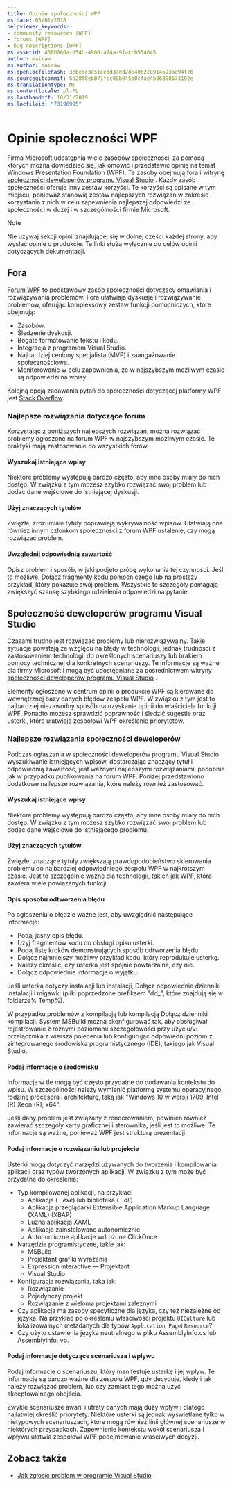 ```yaml
---
title: Opinie społeczności WPF
ms.date: 03/01/2018
helpviewer_keywords:
- community resources [WPF]
- forums [WPF]
- bug descriptions [WPF]
ms.assetid: 468b060a-d54b-4900-a74a-9faccb554045
author: mairaw
ms.author: mairaw
ms.openlocfilehash: 3ebeae3e51cedd3add2de4062c8914693ac94f7b
ms.sourcegitcommit: 5a28f8eb071fcc09b045b0c4ae4b96898673192e
ms.translationtype: MT
ms.contentlocale: pl-PL
ms.lasthandoff: 10/31/2019
ms.locfileid: "73196995"
---
```

# <a name="wpf-community-feedback"></a>Opinie społeczności WPF

Firma Microsoft udostępnia wiele zasobów społeczności, za pomocą których można dowiedzieć się, jak omówić i przedstawić opinię na temat Windows Presentation Foundation (WPF). Te zasoby obejmują fora i witrynę [społeczności deweloperów programu Visual Studio](https://developercommunity.visualstudio.com/) . Każdy zasób społeczności oferuje inny zestaw korzyści. Te korzyści są opisane w tym miejscu, ponieważ stanowią zestaw najlepszych rozwiązań w zakresie korzystania z nich w celu zapewnienia najlepszej odpowiedzi ze społeczności w dużej i w szczególności firmie Microsoft.

> [!NOTE]
> Nie używaj sekcji opinii znajdującej się w dolnej części każdej strony, aby wysłać opinie o produkcie. Te linki służą wyłącznie do celów opinii dotyczących dokumentacji.

## <a name="forums"></a>Fora

[Forum WPF](https://social.msdn.microsoft.com/Forums/vstudio/home?forum=wpf) to podstawowy zasób społeczności dotyczący omawiania i rozwiązywania problemów. Fora ułatwiają dyskusję i rozwiązywanie problemów, oferując kompleksowy zestaw funkcji pomocniczych, które obejmują:

- Zasobów.
- Śledzenie dyskusji.
- Bogate formatowanie tekstu i kodu.
- Integracja z programem Visual Studio.
- Najbardziej ceniony specjalista (MVP) i zaangażowanie społecznościowe.
- Monitorowanie w celu zapewnienia, że w najszybszym możliwym czasie są odpowiedzi na wpisy.

Kolejną opcją zadawania pytań do społeczności dotyczącej platformy WPF jest [Stack Overflow](https://stackoverflow.com/questions/tagged/wpf).

### <a name="forum-best-practices"></a>Najlepsze rozwiązania dotyczące forum

Korzystając z poniższych najlepszych rozwiązań, można rozwiązać problemy ogłoszone na forum WPF w najszybszym możliwym czasie. Te praktyki mają zastosowanie do wszystkich forów.

#### <a name="search-existing-posts"></a>Wyszukaj istniejące wpisy

Niektóre problemy występują bardzo często, aby inne osoby miały do nich dostęp. W związku z tym możesz szybko rozwiązać swój problem lub dodać dane wejściowe do istniejącej dyskusji.

#### <a name="use-meaningful-titles"></a>Użyj znaczących tytułów

Zwięzłe, zrozumiałe tytuły poprawiają wykrywalność wpisów. Ułatwiają one również innym członkom społeczności z forum WPF ustalenie, czy mogą rozwiązać problem.

#### <a name="include-appropriate-content"></a>Uwzględnij odpowiednią zawartość

Opisz problem i sposób, w jaki podjęto próbę wykonania tej czynności. Jeśli to możliwe, Dołącz fragmenty kodu pomocniczego lub najprostszy przykład, który pokazuje swój problem. Wszystkie te szczegóły pomagają zwiększyć szansę szybkiego udzielenia odpowiedzi na pytanie.

## <a name="visual-studio-developer-community"></a>Społeczność deweloperów programu Visual Studio

Czasami trudno jest rozwiązać problemy lub nierozwiązywalny. Takie sytuacje powstają ze względu na błędy w technologii, jednak trudności z zastosowaniem technologii do określonych scenariuszy lub brakiem pomocy technicznej dla konkretnych scenariuszy. Te informacje są ważne dla firmy Microsoft i mogą być udostępniane za pośrednictwem witryny [społeczności deweloperów programu Visual Studio](https://developercommunity.visualstudio.com/) .

Elementy ogłoszone w centrum opinii o produkcie WPF są kierowane do wewnętrznej bazy danych błędów zespołu WPF. W związku z tym jest to najbardziej niezawodny sposób na uzyskanie opinii do właściciela funkcji WPF. Ponadto możesz sprawdzić poprawność i śledzić sugestie oraz usterki, które ułatwiają zespołowi WPF określanie priorytetów.

### <a name="developer-community-best-practices"></a>Najlepsze rozwiązania społeczności deweloperów

Podczas ogłaszania w społeczności deweloperów programu Visual Studio wyszukiwanie istniejących wpisów, dostarczając znaczący tytuł i odpowiednią zawartość, jest ważnymi najlepszymi rozwiązaniami, podobnie jak w przypadku publikowania na forum WPF. Poniżej przedstawiono dodatkowe najlepsze rozwiązania, które należy również zastosować.

#### <a name="search-existing-posts"></a>Wyszukaj istniejące wpisy

Niektóre problemy występują bardzo często, aby inne osoby miały do nich dostęp. W związku z tym możesz szybko rozwiązać swój problem lub dodać dane wejściowe do istniejącego problemu.

#### <a name="use-meaningful-titles"></a>Użyj znaczących tytułów

Zwięzłe, znaczące tytuły zwiększają prawdopodobieństwo skierowania problemu do najbardziej odpowiedniego zespołu WPF w najkrótszym czasie. Jest to szczególnie ważne dla technologii, takich jak WPF, która zawiera wiele powiązanych funkcji.

#### <a name="describe-how-to-reproduce-your-bug"></a>Opis sposobu odtworzenia błędu

Po ogłoszeniu o błędzie ważne jest, aby uwzględnić następujące informacje:

- Podaj jasny opis błędu.
- Użyj fragmentów kodu do obsługi opisu usterki.
- Podaj listę kroków demonstrujących sposób odtworzenia błędu.
- Dołącz najmniejszy możliwy przykład kodu, który reprodukuje usterkę.
- Należy określić, czy usterka jest spójnie powtarzalna, czy nie.
- Dołącz odpowiednie informacje o wyjątku.

 Jeśli usterka dotyczy instalacji lub instalacji, Dołącz odpowiednie dzienniki instalacji i migawki (pliki poprzedzone prefiksem "dd_", które znajdują się w folderze% Temp%).

 W przypadku problemów z kompilacją lub kompilacją Dołącz dzienniki kompilacji. System MSBuild można skonfigurować tak, aby obsługiwał rejestrowanie z różnymi poziomami szczegółowości przy użyciu/v: przełącznika z wiersza polecenia lub konfigurując odpowiedni poziom z zintegrowanego środowiska programistycznego (IDE), takiego jak Visual Studio.

#### <a name="provide-environment-information"></a>Podaj informacje o środowisku

Informacje w tle mogą być często przydatne do dodawania kontekstu do wpisu. W szczególności należy wymienić platformę systemu operacyjnego, rodzinę procesora i architekturę, taką jak "Windows 10 w wersji 1709, Intel (R) Xeon (R), x64".

Jeśli dany problem jest związany z renderowaniem, powinien również zawierać szczegóły karty graficznej i sterownika, jeśli jest to możliwe. Te informacje są ważne, ponieważ WPF jest strukturą prezentacji.

#### <a name="provide-solution-or-project-information"></a>Podaj informacje o rozwiązaniu lub projekcie

Usterki mogą dotyczyć narzędzi używanych do tworzenia i kompilowania aplikacji oraz typów tworzonych aplikacji. W związku z tym może być przydatne do określenia:

- Typ kompilowanej aplikacji, na przykład:
  - Aplikacja ( *. exe*) lub biblioteka ( *. dll*)
  - Aplikacja przeglądarki Extensible Application Markup Language (XAML) (XBAP)
  - Luźna aplikacja XAML
  - Aplikacje zainstalowane autonomicznie
  - Autonomiczne aplikacje wdrożone ClickOnce
- Narzędzie programistyczne, takie jak:
  - MSBuild
  - Projektant grafiki wyrażenia
  - Expression interactive — Projektant
  - Visual Studio
- Konfiguracja rozwiązania, taka jak:
  - Rozwiązanie
  - Pojedynczy projekt
  - Rozwiązanie z wieloma projektami zależnymi
- Czy aplikacja ma zasoby specyficzne dla języka, czy też niezależne od języka. Na przykład po określeniu właściwości projektu `UICulture` lub lokalizowalnych metadanych dla typów `Application`, `Page`i `Resource`?
- Czy użyto ustawienia języka neutralnego w pliku AssemblyInfo.cs lub AssemblyInfo. vb.

#### <a name="provide-scenario-and-impact-information"></a>Podaj informacje dotyczące scenariusza i wpływu

Podaj informacje o scenariuszu, który manifestuje usterkę i jej wpływ. Te informacje są bardzo ważne dla zespołu WPF, gdy decyduje, kiedy i jak należy rozwiązać problem, lub czy zamiast tego można użyć akceptowalnego obejścia.

Zwykle scenariusze awarii i utraty danych mają duży wpływ i dlatego najłatwiej określić priorytety. Niektóre usterki są jednak wyświetlane tylko w nietypowych scenariuszach, które mogą również linii głównej scenariusze w niektórych przypadkach. Zapewnienie kontekstu wokół scenariusza i wpływu ułatwia zespołowi WPF podejmowanie właściwych decyzji.

## <a name="see-also"></a>Zobacz także

- [Jak zgłosić problem w programie Visual Studio](/visualstudio/ide/how-to-report-a-problem-with-visual-studio)
